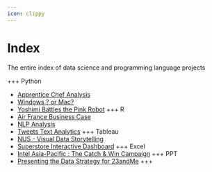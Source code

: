 ```yaml
---
icon: clippy
---
```


# Index

The entire index of data science and programming language projects

+++ Python
- [Apprentice Chef Analysis](featured-projects/apprentice-chef-analysis-report/)
- [Windows ? or Mac?](featured-projects/windows-or-mac/)
- [Yoshimi Battles the Pink Robot](more-projects/yoshimi-battles-the-pink-robot/)
+++ R
- [Air France Business Case](more-projects/air-france-business-case/)
- [NLP Analysis](more-projects/nlp-analysis/)
- [Tweets Text Analytics](featured-projects/tweets-text-analytics/)
+++ Tableau
- [NUS - Visual Data Storytelling](more-projects/nus---visual-data-storytelling/)
- [Superstore Interactive Dashboard](featured-projects/superstore-interactive-dashboard/)
+++ Excel
- [Intel Asia-Pacific : The Catch & Win Campaign](featured-projects/intel-asia-pacific---the-catch--win-campaign/)
+++ PPT
- [Presenting the Data Strategy for 23andMe](more-projects/presenting-the-data-strategy-for-23andme/)
+++

